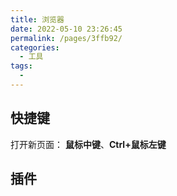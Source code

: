 ```yaml
---
title: 浏览器
date: 2022-05-10 23:26:45
permalink: /pages/3ffb92/
categories:
  - 工具
tags:
  - 
---
```


## 快捷键

打开新页面： **鼠标中键**、**Ctrl+鼠标左键**

## 插件